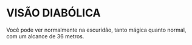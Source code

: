 # VISÃO DIABÓLICA

Você pode ver normalmente na escuridão, tanto mágica quanto normal, com um alcance de 36 metros.